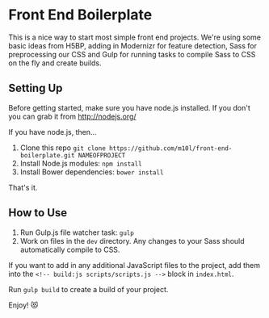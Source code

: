 # Front End Boilerplate

This is a nice way to start most simple front end projects. We're using some basic ideas from H5BP, adding in Modernizr for feature detection, Sass for preprocessing our CSS and Gulp for running tasks to compile Sass to CSS on the fly and create builds.

## Setting Up

Before getting started, make sure you have node.js installed. If you don't you can grab it from http://nodejs.org/

If you have node.js, then...

1. Clone this repo `git clone https://github.com/m10l/front-end-boilerplate.git NAMEOFPROJECT`
2. Install Node.js modules: `npm install`
3. Install Bower dependencies: `bower install`

That's it.

## How to Use

1. Run Gulp.js file watcher task: `gulp`
2. Work on files in the `dev` directory. Any changes to your Sass should automatically compile to CSS.

If you want to add in any additional JavaScript files to the project, add them into the `<!-- build:js scripts/scripts.js -->` block in `index.html`.

Run `gulp build` to create a build of your project.

Enjoy! :heart_eyes_cat:
